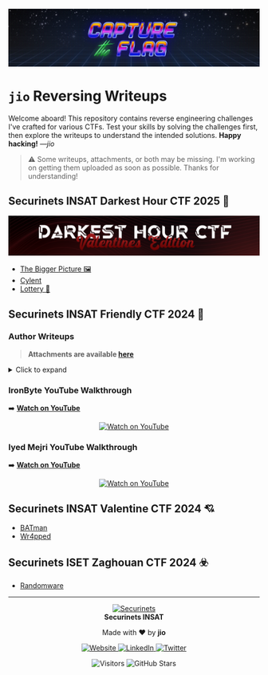 ![banner](banner.png)

# `jio` Reversing Writeups

Welcome aboard! This repository contains reverse engineering challenges I've crafted for various CTFs. Test your skills by solving the challenges first, then explore the writeups to understand the intended solutions. **Happy hacking!** *—jio*

> ⚠️ Some writeups, attachments, or both may be missing. I'm working on getting them uploaded as soon as possible. Thanks for understanding!

## Securinets INSAT Darkest Hour CTF 2025 🌃

![darkesthour](darkesthour.png)

- [The Bigger Picture 🖼️](Writeups/The%20Bigger%20Picture.md)
- [Cylent](Writeups/Cylent.md)
- [Lottery 🎰](Writeups/Lottery.md)

## Securinets INSAT Friendly CTF 2024 💫

### Author Writeups

> **Attachments are available [here](https://github.com/securinets-insat/Friendly-CTF-2024/tree/main/Reverse)**

<details>

  <summary>Click to expand</summary>

- [Welcome](Writeups/Welcome.md)
- [Rotation](Writeups/Rotation.md)
- [Welcome again](Writeups/Welcome%20again.md)
- [GDB101](Writeups/GDB101.md)
- [UPX](Writeups/UPX.md)
- [Cursive](Writeups/Cursive.md)
- [Patience is key](Writeups/Patience%20is%20key.md)
- [Crypto](Writeups/Crypto.md)
- [Py🛡️](Writeups/Pyarmor.md)
- [Casino 🎰](Writeups/Casino.md)
- [Serial 🔑](Writeups/Serial%20Key.md)
- [Ezcompression](Writeups/Ezcompression.md)

</details>

### IronByte YouTube Walkthrough

➡️ **[Watch on YouTube](https://www.youtube.com/watch?v=bnfHRamhVPk)**
<p align="center">
  <a href="https://www.youtube.com/watch?v=bnfHRamhVPk" target="_blank">
    <img src="https://img.youtube.com/vi/bnfHRamhVPk/0.jpg" alt="Watch on YouTube">
  </a>
</p>

### Iyed Mejri YouTube Walkthrough

➡️ **[Watch on YouTube](https://www.youtube.com/watch?v=dQAD4iPiQQk)**
<p align="center">
  <a href="https://www.youtube.com/watch?v=dQAD4iPiQQk" target="_blank">
    <img src="https://img.youtube.com/vi/dQAD4iPiQQk/0.jpg" alt="Watch on YouTube">
  </a>
</p>

## Securinets INSAT Valentine CTF 2024 💘

- [BATman](Writeups/BATman.md)
- [Wr4pped](Writeups/Wr4pped.md)

## Securinets ISET Zaghouan CTF 2024 ☣️

- [Randomware](Writeups/Randomware.md)

---

<p align="center">
  <a href="https://securinets.tn" target="_blank">
    <img src="https://media.securinets.tn/logo.svg" alt="Securinets" height="60">
  </a>
  <br>
  <strong>Securinets INSAT</strong>
</p>

<p align="center">
  Made with ❤️ by <strong>jio</strong>  
</p>

<p align="center">
  <a href="https://jihedkdiss.tn" target="_blank">
    <img src="https://img.shields.io/badge/Website-jihedkdiss.tn-%2317BB98?style=for-the-badge" alt="Website" />
  </a>
  <a href="https://www.linkedin.com/in/jihedkdiss" target="_blank">
    <img src="https://img.shields.io/badge/LinkedIn-%230A66C2?style=for-the-badge&logo=linkedin&logoColor=white" alt="LinkedIn" />
  </a>
  <a href="https://x.com/jiokdiss" target="_blank">
    <img src="https://img.shields.io/badge/Twitter-%231DA1F2?style=for-the-badge&logo=twitter&logoColor=white" alt="Twitter" />
  </a>
</p>

<p align="center">
  <img src="https://api.visitorbadge.io/api/visitors?path=https%3A%2F%2Fgithub.com%2Fjihedkdiss%2FWriteups&label=Visitors&countColor=%23dce775" alt="Visitors" />
  <img src="https://img.shields.io/github/stars/jihedkdiss/Writeups?style=for-the-badge" alt="GitHub Stars" />
</p>
